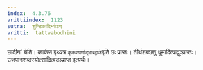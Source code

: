 ```yaml
---
index:  4.3.76
vrittiindex:  1123
sutra:  शुण्डिकादिभ्योऽण्
vritti:  tattvabodhini 
---
```


छादीनां चेति। कार्कण इथ्यत्र `कृकणपर्णाद्भारद्वाजे`इति छः प्राप्तः। तीर्थशब्दात्तु धूमादित्वाद्वुञ्प्राप्तः। उजपानशब्दस्योत्सादित्वदञ्प्राप्त इत्यर्थः।

